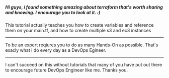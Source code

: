 
##### Hi guys, i found something amazing about terraform that's worth sharing and knowing. I encourage you to look at it. :)

 This tutorial actually teaches you how to create variables and reference them on your main.tf, and how to create multiple s3 and ec3 instances

---
To be an expert reqiures you to do as many Hands-On as possible. 
That's exacly what i do every day as a DevOps Egineer.

---
 I can't succeed on this without tutorials that many of you have put out there to encourage future DevOps Engineer like me. 
Thanks you.


